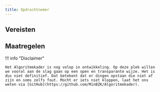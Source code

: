 ```yaml
---
title: Opdrachtnemer
---
```


## Vereisten

<!-- list_vereisten rollen/opdrachtnemer -->

## Maatregelen

<!-- list_maatregelen rollen/opdrachtnemer -->

!!! info "Disclaimer"

    Het Algoritmekader is nog volop in ontwikkeling. Op deze plek willen we vooral aan de slag gaan op een open en transparante wijze. Het is dus niet definitief. Dat betekent dat er dingen opstaan die niet af zijn en soms zelfs fout. Mocht er iets niet kloppen, laat het ons weten via [GitHub](https://github.com/MinBZK/Algoritmekader).
